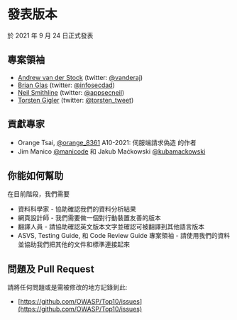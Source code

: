 
# 發表版本

於 2021 年 9 月 24 日正式發表

## 專案領袖

- [Andrew van der Stock](mailto:vanderaj@owasp.org) (twitter: [@vanderaj](https://x.com/vanderaj))
- [Brian Glas](mailto:brian.glas@owasp.org) (twitter: [@infosecdad](https://x.com/infosecdad))
- [Neil Smithline](mailto:neil.smithline@owasp.org) (twitter: [@appsecneil](https://x.com/appsecneil))
- [Torsten Gigler](mailto:torsten.gigler@owasp.org) (twitter: [@torsten_tweet](https://x.com/torsten_tweet))

## 貢獻專家

- Orange Tsai, [@orange_8361](https://x.com/orange_8361) A10-2021: 伺服端請求偽造 的作者
- Jim Manico [@manicode](https://x.com/manicode) 和 Jakub Maćkowski [@kubamackowski](https://x.com/kubamackowski)

## 你能如何幫助

在目前階段，我們需要

- 資料科學家 - 協助確認我們的資料分析結果
- 網頁設計師 - 我們需要做一個對行動裝置友善的版本
- 翻譯人員 - 請協助確認英文版本文字並確認可被翻譯到其他語言版本
- ASVS, Testing Guide, 和 Code Review Guide 專案領袖 - 請使用我們的資料並協助我們把其他的文件和標準連接起來
## 問題及 Pull Request

請將任何問題或是需被修改的地方記錄到此:

- [https://github.com/OWASP/Top10/issues](https://github.com/OWASP/Top10/issues)
